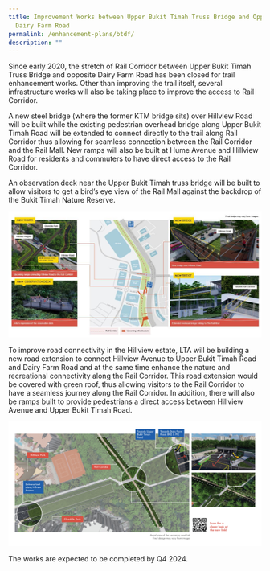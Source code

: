```yaml
---
title: Improvement Works between Upper Bukit Timah Truss Bridge and Opposite
  Dairy Farm Road
permalink: /enhancement-plans/btdf/
description: ""
---
```


Since early 2020, the stretch of Rail Corridor between Upper Bukit Timah Truss Bridge and opposite Dairy Farm Road has been closed for trail enhancement works. Other than improving the trail itself, several infrastructure works will also be taking place to improve the access to Rail Corridor.

A new steel bridge (where the former KTM bridge sits) over Hillview Road will be built while the existing pedestrian overhead bridge along Upper Bukit Timah Road will be extended to connect directly to the trail along Rail Corridor thus allowing for seamless connection between the Rail Corridor and the Rail Mall. New ramps will also be built at Hume Avenue and Hillview Road for residents and commuters to have direct access to the Rail Corridor.

An observation deck near the Upper Bukit Timah truss bridge will be built to allow visitors to get a bird’s eye view of the Rail Mall against the backdrop of the Bukit Timah Nature Reserve.

![](/images/enhancement-plans-images/Enhancement_1.jpg)


To improve road connectivity in the Hillview estate, LTA will be building a new road extension to connect Hillview Avenue to Upper Bukit Timah Road and Dairy Farm Road and at the same time enhance the nature and recreational connectivity along the Rail Corridor. This road extension would be covered with green roof, thus allowing visitors to the Rail Corridor to have a seamless journey along the Rail Corridor. In addition, there will also be ramps built to provide pedestrians a direct access between Hillview Avenue and Upper Bukit Timah Road. 

![](/images/enhancement-plans-images/Enhancement_2.jpg)

The works are expected to be completed by Q4 2024.